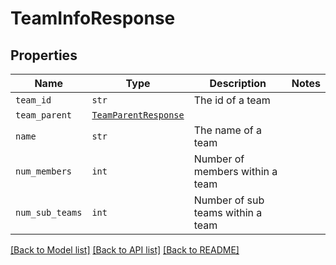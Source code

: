 # TeamInfoResponse



## Properties

| Name | Type | Description | Notes |
| ---- | ---- | ----------- | ----- |
| `team_id` | ```str``` |  The id of a team  |  |
| `team_parent` | [```TeamParentResponse```](TeamParentResponse.md) |    |  |
| `name` | ```str``` |  The name of a team  |  |
| `num_members` | ```int``` |  Number of members within a team  |  |
| `num_sub_teams` | ```int``` |  Number of sub teams within a team  |  |


[[Back to Model list]](../README.md#documentation-for-models) [[Back to API list]](../README.md#documentation-for-api-endpoints) [[Back to README]](../README.md)


